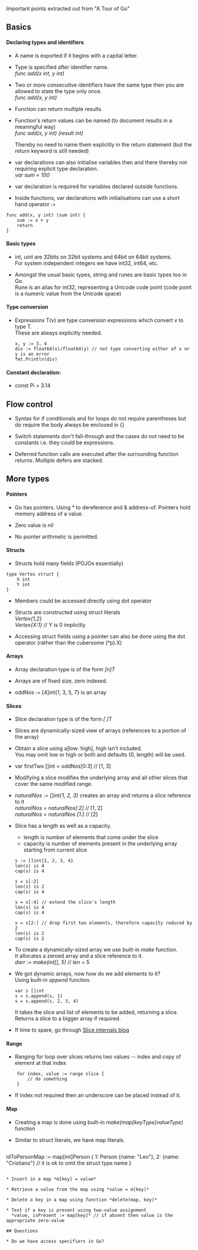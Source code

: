 Important points extracted out from "A Tour of Go"

## Basics

#### Declaring types and identifiers

* A name is exported if it begins with a capital letter.

* Type is specified after identifier name.  
	*func add(x int, y int)*

* Two or more consecutive identifiers have the same type then you are allowed to state the type only once.  
	*func add(x, y int)*

* Function can return multiple results

* Function's return values can be named (to document results in a meaningful way)  
	*func add(x, y int) (result int)*
	
	Thereby no need to name them explicitly in the return statement (but the return keyword is still needed)


* var declarations can also initialise variables then and there thereby not requiring explicit type declaration.  
	*var sum = 100*

* var declaration is required for variables declared outside functions.

* Inside functions, var declarations with initialisations can use a short hand operator :=
```
func add(x, y int) (sum int) {
	sum := x + y
	return
}
```

#### Basic types

* int, uint are 32bits on 32bit systems and 64bit on 64bit systems.  
	For system independent integers we have int32, int64, etc.

* Amongst the usual basic types, string and runes are basic types too in Go.  
	Rune is an alias for int32, representing a Unicode code point (code point is a numeric value from the Unicode space)

#### Type conversion

* Expressions T(v) are type conversion expressions which convert v to type T.  
	These are always explicitly needed.

	```
	x, y := 3, 4
	div := float64(x)/float64(y) // not type converting either of x or y is an error
	fmt.Println(div)
	```

#### Constant declaration:  
* const Pi = 3.14

## Flow control 

* Syntax for if conditionals and for loops do not require parentheses but do require the body always be enclosed in {}

* Switch statements don't fall-through and the cases do not need to be constants i.e. they could be expressions.

* Deferred function calls are executed after the surrounding function returns. Multiple defers are stacked.

## More types

#### Pointers

* Go has pointers. Using * to dereference and & address-of.
	Pointers hold memory address of a value.
	
* Zero value is *nil*

* No pointer arithmetic is permitted.
	
#### Structs

* Structs hold many fields (POJOs essentially) 
```
type Vertex struct {
	X int
	Y int
}
```

* Members could be accessed directly using dot operator


* Structs are constructed using struct literals  
	*Vertex{1,2}*  
	*Vertex{X:1}* // Y is 0 implicitly
	
* Accessing struct fields using a pointer can also be done using the dot operator (rather than the cubersome (*p).X)
	
#### Arrays
* Array declaration type is of the form *[n]T*

* Arrays are of fixed size, zero indexed.

* oddNos := [4]int{1, 3, 5, 7} is an array

#### Slices
* Slice declaration type is of the form *[ ]T*

* Slices are dynamically-sized view of arrays (references to a portion of the array)

* Obtain a slice using a[low: high], high isn't included.  
	You may omit low or high or both and defaults (0, length) will be used.

* var firstTwo []int = oddNos[0:3] // [1, 3]

* Modifying a slice modifies the underlying array and all other slices that cover the same modified range. 

* *naturalNos := []int{1, 2, 3}* creates an array and returns a slice reference to it  
	*naturalNos = naturalNos[:2]* // [1, 2]  
	*naturalNos = naturalNos [1:]* // [2]  

* Slice has a length as well as a capacity.  
	* length is number of elements that come under the slice
	* capacity is number of elements present in the underlying array starting from current slice
	
	```
	s := []int{1, 2, 3, 4}
	len(s) is 4
	cap(s) is 4
	
	s = s[:2]
	len(s) is 2
	cap(s) is 4
	
	s = s[:4] // extend the slice's length
	len(s) is 4
	cap(s) is 4
	
	s = s[2:] // drop first two elements, therefore capacity reduced by 2
	len(s) is 2
	cap(s) is 2
	```
* To create a dynamically-sized array we use built-in *make* function.  
	It allocates a zeroed array and a slice reference to it.   
	*darr := make(int[], 5)* // len = 5
	
* We got dynamic arrays, now how do we add elements to it?  
	Using built-in *append* function.  
	```
	var s []int
	s = s.append(s, 1)
	s = s.append(s, 2, 3, 4)
	```
	It takes the slice and list of elements to be added, returning a slice.  
	Returns a slice to a bigger array if required.
	
* If time to spare, go through [Slice internals blog](https://blog.golang.org/go-slices-usage-and-internals)


#### Range

* Ranging for loop over slices returns two values -- index and copy of element at that index
```
	for index, value := range slice {
		// do something
	}
```

* If index not required then an underscore can be placed instead of it.

#### Map

* Creating a map is done using built-in *make(map[keyType]valueType)* function

* Similar to struct literals, we have map literals.  
  ```
idToPersonMap := map[int]Person {
		1: Person {name: "Leo"},
		2: {name: "Cristiano"} // it is ok to omit the struct type name
	}
```

* Insert in a map *m[key] = value*

* Retrieve a value from the map using *value = m[key]*

* Delete a key in a map using function *delete(map, key)*

* Test if a key is present using two-value assignment  
  *value, isPresent := map[key]* // if absent then value is the appropriate zero-value

## Questions

* Do we have access specifiers in Go?